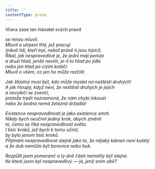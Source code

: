 ```yaml
---
title: ''
contentType: prose
---
```


<section>

Včera zase ten hlasatel svých pravd

_se mnou mluvil.  
Mluvil o utrpení tříd, jež pracují  
(nikoli lidí, kteří trpí, neboť právě ti jsou trpící).  
Říkal, jak nespravedlivé je, že jedni mají peníze  
a druzí hlad, jenže nevím, je-li to hlad po jídle  
nebo jen hlad po cizím koláči.  
Mluvil o všem, co jen ho může rozčilit._

</section>

<section>

_Jak šťastný musí být, kdo může myslet na neštěstí druhých!  
A jak hloupý, když neví, že neštěstí druhých je jejich  
a nevyléčí se zvenčí,  
protože trpět neznamená, že nám chybí inkoust  
nebo že bedna nemá železná držadla!_

</section>

<section>

_Existence nespravedlnosti je jako existence smrti.  
Nikdy bych neučinil jediný krok, abych změnil  
to, čemu se říká nespravedlnost světa.  
I tisíc kroků, jež bych k tomu učinil,  
by bylo jenom tisíc kroků.  
Přijímám nespravedlnost stejně jako to, že nějaký kámen není kulatý  
a že dub nemůže být borovice nebo buk._

</section>

<section>

_Rozpůlil jsem pomeranč a ty dvě části nemohly být stejné.  
Ke které jsem byl nespravedlivý — já, jenž sním obě?_

</section>
